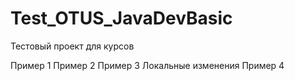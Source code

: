 # Test_OTUS_JavaDevBasic
Тестовый проект для курсов

Пример 1
Пример 2
Пример 3
Локальные изменения
Пример 4
